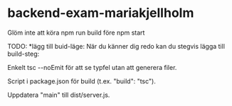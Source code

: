 # backend-exam-mariakjellholm

Glöm inte att köra npm run build före npm start


TODO: 
*lägg till buid-läge:
När du känner dig redo kan du stegvis lägga till build-steg:

Enkelt tsc --noEmit för att se typfel utan att generera filer.

Script i package.json för build (t.ex. "build": "tsc").

Uppdatera "main" till dist/server.js.